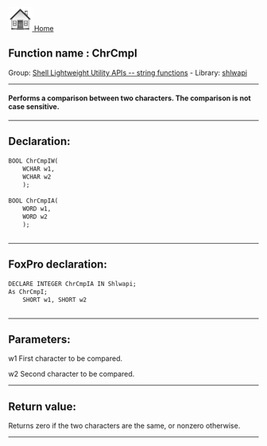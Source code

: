 [<img src="../../images/home.png"> Home ](https://github.com/VFPX/Win32API)  

## Function name : ChrCmpI
Group: [Shell Lightweight Utility APIs -- string functions](../../functions_group.md#Shell_Lightweight_Utility_APIs_--_string_functions)  -  Library: [shlwapi](../../Libraries.md#shlwapi)  
***  


#### Performs a comparison between two characters. The comparison is not case sensitive.
***  


## Declaration:
```foxpro  
BOOL ChrCmpIW(
    WCHAR w1,
    WCHAR w2
    );

BOOL ChrCmpIA(
    WORD w1,
    WORD w2
    );
  
```  
***  


## FoxPro declaration:
```foxpro  
DECLARE INTEGER ChrCmpIA IN Shlwapi;
As ChrCmpI;
	SHORT w1, SHORT w2
  
```  
***  


## Parameters:
w1 
First character to be compared. 

w2 
Second character to be compared.   
***  


## Return value:
Returns zero if the two characters are the same, or nonzero otherwise.  
***  

